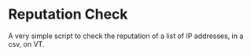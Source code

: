 # Reputation Check

A very simple script to check the reputation of a list of IP addresses, in a csv, on VT.
